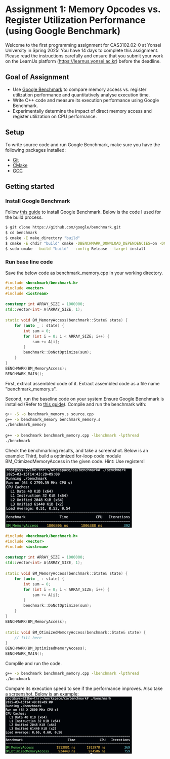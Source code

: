 # Assignment 1: Memory Opcodes vs. Register Utilization Performance (using Google Benchmark)

Welcome to the first programming assignment for CAS3102.02-0 at Yonsei University in Spring 2025!
You have 14 days to complete this assignment. Please read the instructions carefully and ensure that you submit your work on the LearnUs platform (https://learnus.yonsei.ac.kr) before the deadline.

## Goal of Assignment

- Use [Google Benchmark](https://github.com/google/benchmark) to compare memory access vs. register utilization performance and quantitatively analyse execution time.
- Write C++ code and measure its execution performance using Google Benchmark.
- Experimentally determine the impact of direct memory access and register utilization on CPU performance.


## Setup

To write source code and run Google Benchmark, make sure you have the following packages installed:
- [Git](https://git-scm.com/downloads)
- [CMake](https://cmake.org/download/#latest)
- [GCC](https://gcc.gnu.org/install/)

## Getting started
### Install Google Benchmark
Follow [this guide](https://github.com/google/benchmark?tab=readme-ov-file#installation) to install Google Benchmark.
Below is the code I used for the build process.
```bash
$ git clone https://github.com/google/benchmark.git
$ cd benchmark
$ cmake -E make_directory "build"
$ cmake -E chdir "build" cmake -DBENCHMARK_DOWNLOAD_DEPENDENCIES=on -DCMAKE_BUILD_TYPE=Release ../
$ sudo cmake --build "build" --config Release --target install
```
### Run base line code
Save the below code as benchmark_memory.cpp in your working directory.
```c++
#include <benchmark/benchmark.h>
#include <vector>
#include <iostream>

constexpr int ARRAY_SIZE = 1000000;
std::vector<int> A(ARRAY_SIZE, 1);

static void BM_MemoryAccess(benchmark::State& state) {
    for (auto _ : state) {
        int sum = 0;
        for (int i = 0; i < ARRAY_SIZE; i++) {
            sum += A[i];  
        }
        benchmark::DoNotOptimize(sum);
    }
}
BENCHMARK(BM_MemoryAccess);
BENCHMARK_MAIN();
```
First, extract assembled code of it. Extract assembled code as a file name "benchmark_memory.s". 

Second, run the baseline code on your system.Ensure Google Benchmark is installed (Refer to [this guide](https://github.com/google/benchmark?tab=readme-ov-file#installation)). Compile and run the benchmark with:
```bash
g++ -S -o benchmark_memory.s source.cpp
g++ -o benchmark_memory benchmark_memory.s
./benchmark_memory

g++ -o benchmark benchmark_memory.cpp -lbenchmark -lpthread
./benchmark
```
Check the benchmarking results, and take a screenshot. Below is an example:
Third, build a optimized for-loop code module BM_OtimizedMemoryAccess in the given code. Hint: Use registers!

<img src="./image1.png" alt="Benchmark Result" width="400">
 
```c++
#include <benchmark/benchmark.h>
#include <vector>
#include <iostream>

constexpr int ARRAY_SIZE = 1000000;
std::vector<int> A(ARRAY_SIZE, 1);

static void BM_MemoryAccess(benchmark::State& state) {
    for (auto _ : state) {
        int sum = 0;
        for (int i = 0; i < ARRAY_SIZE; i++) {
            sum += A[i];  
        }
        benchmark::DoNotOptimize(sum);
    }
}
BENCHMARK(BM_MemoryAccess);

static void BM_OtimizedMemoryAccess(benchmark::State& state) {
    // fill here
}
BENCHMARK(BM_OptimizedMemoryAccess);
BENCHMARK_MAIN();
```
Complile and run the code.
```bash
g++ -o benchmark benchmark_memory.cpp -lbenchmark -lpthread
./benchmark
```
Compare its execution speed to see if the performance improves. Also take a screenshot. Below is an example:
<img src="./image2.png" alt="Benchmark Result" width="400">


